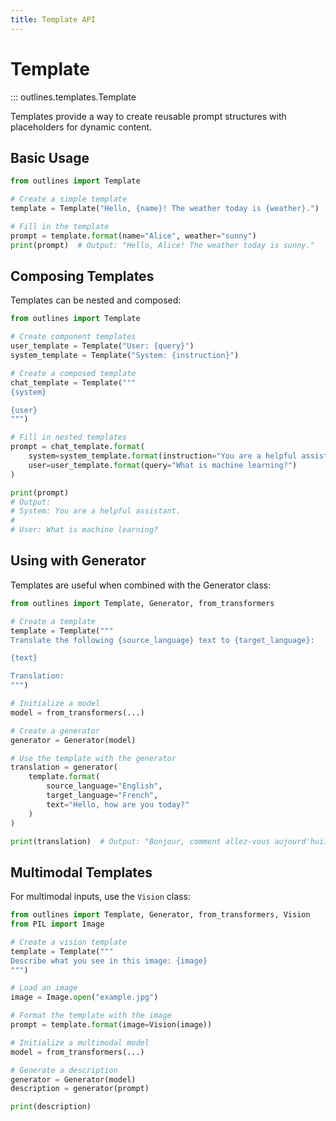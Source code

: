 ```yaml
---
title: Template API
---
```


# Template

::: outlines.templates.Template

Templates provide a way to create reusable prompt structures with placeholders for dynamic content.

## Basic Usage

```python
from outlines import Template

# Create a simple template
template = Template("Hello, {name}! The weather today is {weather}.")

# Fill in the template
prompt = template.format(name="Alice", weather="sunny")
print(prompt)  # Output: "Hello, Alice! The weather today is sunny."
```

## Composing Templates

Templates can be nested and composed:

```python
from outlines import Template

# Create component templates
user_template = Template("User: {query}")
system_template = Template("System: {instruction}")

# Create a composed template
chat_template = Template("""
{system}

{user}
""")

# Fill in nested templates
prompt = chat_template.format(
    system=system_template.format(instruction="You are a helpful assistant."),
    user=user_template.format(query="What is machine learning?")
)

print(prompt)
# Output:
# System: You are a helpful assistant.
#
# User: What is machine learning?
```

## Using with Generator

Templates are useful when combined with the Generator class:

```python
from outlines import Template, Generator, from_transformers

# Create a template
template = Template("""
Translate the following {source_language} text to {target_language}:

{text}

Translation:
""")

# Initialize a model
model = from_transformers(...)

# Create a generator
generator = Generator(model)

# Use the template with the generator
translation = generator(
    template.format(
        source_language="English",
        target_language="French",
        text="Hello, how are you today?"
    )
)

print(translation)  # Output: "Bonjour, comment allez-vous aujourd'hui?"
```

## Multimodal Templates

For multimodal inputs, use the `Vision` class:

```python
from outlines import Template, Generator, from_transformers, Vision
from PIL import Image

# Create a vision template
template = Template("""
Describe what you see in this image: {image}
""")

# Load an image
image = Image.open("example.jpg")

# Format the template with the image
prompt = template.format(image=Vision(image))

# Initialize a multimodal model
model = from_transformers(...)

# Generate a description
generator = Generator(model)
description = generator(prompt)

print(description)
```
